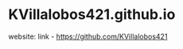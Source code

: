 KVillalobos421.github.io
========================

website: link - https://github.com/KVillalobos421


